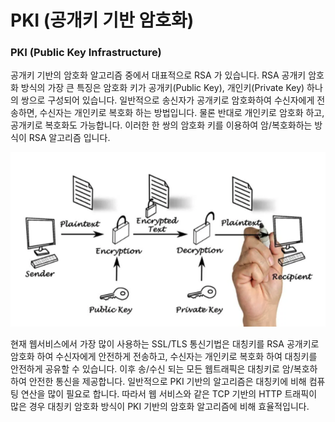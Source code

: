 # PKI \(공개키 기반 암호화\)

### PKI \(Public Key Infrastructure\)

공개키 기반의 암호화 알고리즘 중에서 대표적으로 RSA 가 있습니다. RSA 공개키 암호화 방식의 가장 큰 특징은 암호화 키가 공개키\(Public Key\), 개인키\(Private Key\) 하나의 쌍으로 구성되어 있습니다. 일반적으로 송신자가 공개키로 암호화하여 수신자에게 전송하면, 수신자는 개인키로 복호화 하는 방법입니다. 물론 반대로 개인키로 암호화 하고, 공개키로 복호화도 가능합니다. 이러한 한 쌍의 암호화 키를 이용하여 암/복호화하는 방식이 RSA 알고리즘 입니다.

![](../../.gitbook/assets/image%20%284%29.png)



현재 웹서비스에서 가장 많이 사용하는 SSL/TLS 통신기법은 대칭키를 RSA 공개키로 암호화 하여 수신자에게 안전하게 전송하고, 수신자는 개인키로 복호화 하여 대칭키를 안전하게 공유할 수 있습니다. 이후 송/수신 되는 모든 웹트래픽은 대칭키로 암/복호하하여 안전한 통신을 제공합니다. 일반적으로 PKI 기반의 알고리즘은 대칭키에 비해 컴퓨팅 연산을 많이 필요로 합니다. 따라서 웹 서비스와 같은 TCP 기반의 HTTP 트래픽이 많은 경우 대칭키 암호화 방식이 PKI 기반의 암호화 알고리즘에 비해 효율적입니다.

### 

## 

